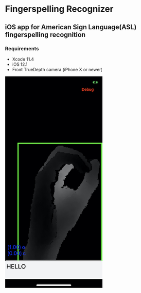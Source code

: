 # Fingerspelling Recognizer
## iOS app for American Sign Language(ASL) fingerspelling recognition

### Requirements
* Xcode 11.4
* iOS 12.1
* Front TrueDepth camera (iPhone X or newer)

![Screenshot](screenshot.jpeg)
